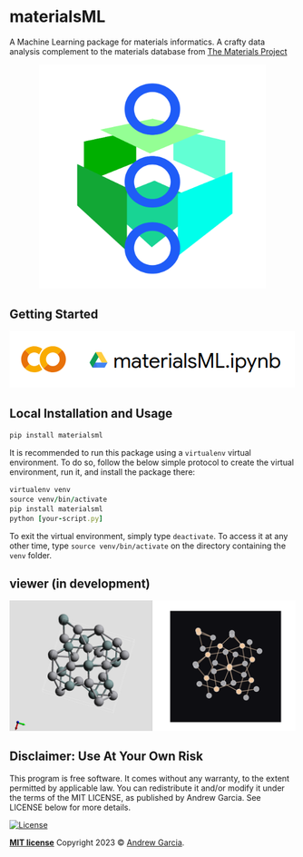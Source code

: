 # materialsML

A Machine Learning package for materials informatics. A crafty data analysis complement to the materials database from [The Materials Project](https://materialsproject.org)


<center><img src="https://raw.githubusercontent.com/andrewrgarcia/materialsML/main/materialsML.svg" width="400"></center>

## Getting Started 

[![](./notebook.png)](https://colab.research.google.com/drive/19PD1d6FlRWKdhBYoTWkKfI9O3XiLDZeM?usp=sharing)

## Local Installation and Usage 

```ruby
pip install materialsml
```
It is recommended to run this package using a `virtualenv` virtual environment. To do so, follow the below simple protocol to create the virtual environment, run it, and install the package there:

```ruby 
virtualenv venv
source venv/bin/activate
pip install materialsml
python [your-script.py]
```
To exit the virtual environment, simply type `deactivate`. To access it at any other time, type `source venv/bin/activate` on the directory containing the `venv` folder. 


## viewer (in development)

![](./examples/images/materialsML_view0124.png)



## Disclaimer: Use At Your Own Risk

This program is free software. It comes without any warranty, to the extent permitted by applicable law. You can redistribute it and/or modify it under the terms of the MIT LICENSE, as published by Andrew Garcia. See LICENSE below for more details.

[![License](http://img.shields.io/:license-mit-blue.svg?style=flat-square)](http://badges.mit-license.org)

**[MIT license](./LICENSE)** Copyright 2023 © <a href="https://github.com/andrewrgarcia" target="_blank">Andrew Garcia</a>.

